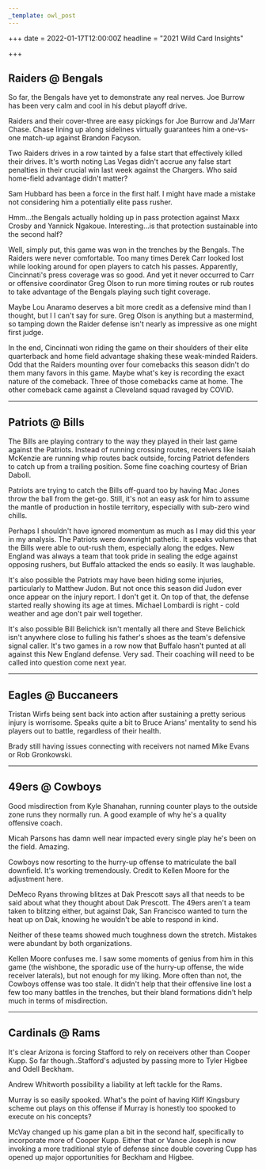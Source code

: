 ```yaml
---
_template: owl_post
---
```


+++
date = 2022-01-17T12:00:00Z
headline = "2021 Wild Card Insights"

+++
## Raiders @ Bengals

So far, the Bengals have yet to demonstrate any real nerves. Joe Burrow has been very calm and cool in his debut playoff drive.

Raiders and their cover-three are easy pickings for Joe Burrow and Ja'Marr Chase. Chase lining up along sidelines virtually guarantees him a one-vs-one match-up against Brandon Facyson.

Two Raiders drives in a row tainted by a false start that effectively killed their drives. It's worth noting Las Vegas didn't accrue any false start penalties in their crucial win last week against the Chargers. Who said home-field advantage didn't matter?

Sam Hubbard has been a force in the first half. I might have made a mistake not considering him a potentially elite pass rusher.

Hmm...the Bengals actually holding up in pass protection against Maxx Crosby and Yannick Ngakoue. Interesting...is that protection sustainable into the second half?

Well, simply put, this game was won in the trenches by the Bengals. The Raiders were never comfortable. Too many times Derek Carr looked lost while looking around for open players to catch his passes. Apparently, Cincinnati's press coverage was so good. And yet it never occurred to Carr or offensive coordinator Greg Olson to run more timing routes or rub routes to take advantage of the Bengals playing such tight coverage.

Maybe Lou Anaramo deserves a bit more credit as a defensive mind than I thought, but I I can't say for sure. Greg Olson is anything but a mastermind, so tamping down the Raider defense isn't nearly as impressive as one might first judge.

In the end, Cincinnati won riding the game on their shoulders of their elite quarterback and home field advantage shaking these weak-minded Raiders. Odd that the Raiders mounting over four comebacks this season didn't do them many favors in this game. Maybe what's key is recording the exact nature of the comeback. Three of those comebacks came at home. The other comeback came against a Cleveland squad ravaged by COVID.

***

## Patriots @ Bills

The Bills are playing contrary to the way they played in their last game against the Patriots. Instead of running crossing routes, receivers like Isaiah McKenzie are running whip routes back outside, forcing Patriot defenders to catch up from a trailing position. Some fine coaching courtesy of Brian Daboll.

Patriots are trying to catch the Bills off-guard too by having Mac Jones throw the ball from the get-go. Still, it's not an easy ask for him to assume the mantle of production in hostile territory, especially with sub-zero wind chills.

Perhaps I shouldn't have ignored momentum as much as I may did this year in my analysis. The Patriots were downright pathetic. It speaks volumes that the Bills were able to out-rush them, especially along the edges. New England was always a team that took pride in sealing the edge against opposing rushers, but Buffalo attacked the ends so easily. It was laughable.

It's also possible the Patriots may have been hiding some injuries, particularly to Matthew Judon. But not once this season did Judon ever once appear on the injury report. I don't get it. On top of that, the defense started really showing its age at times. Michael Lombardi is right - cold weather and age don't pair well together.

It's also possible Bill Belichick isn't mentally all there and Steve Belichick isn't anywhere close to fulling his father's shoes as the team's defensive signal caller. It's two games in a row now that Buffalo hasn't punted at all against this New England defense. Very sad. Their coaching will need to be called into question come next year.

***

## Eagles @ Buccaneers

Tristan Wirfs being sent back into action after sustaining a pretty serious injury is worrisome. Speaks quite a bit to Bruce Arians' mentality to send his players out to battle, regardless of their health.

Brady still having issues connecting with receivers not named Mike Evans or Rob Gronkowski.

***

## 49ers @ Cowboys

Good misdirection from Kyle Shanahan, running counter plays to the outside zone runs they normally run. A good example of why he's a quality offensive coach.

Micah Parsons has damn well near impacted every single play he's been on the field. Amazing.

Cowboys now resorting to the hurry-up offense to matriculate the ball downfield. It's working tremendously. Credit to Kellen Moore for the adjustment here.

DeMeco Ryans throwing blitzes at Dak Prescott says all that needs to be said about what they thought about Dak Prescott. The 49ers aren't a team taken to blitzing either, but against Dak, San Francisco wanted to turn the heat up on Dak, knowing he wouldn't be able to respond in kind.

Neither of these teams showed much toughness down the stretch. Mistakes were abundant by both organizations.

Kellen Moore confuses me. I saw some moments of genius from him in this game (the wishbone, the sporadic use of the hurry-up offense, the wide receiver laterals), but not enough for my liking. More often than not, the Cowboys offense was too stale. It didn't help that their offensive line lost a few too many battles in the trenches, but their bland formations didn't help much in terms of misdirection.

***

## Cardinals @ Rams

It's clear Arizona is forcing Stafford to rely on receivers other than Cooper Kupp. So far though..Stafford's adjusted by passing more to Tyler Higbee and Odell Beckham.

Andrew Whitworth possibility a liability at left tackle for the Rams.

Murray is so easily spooked. What's the point of having Kliff Kingsbury scheme out plays on this offense if Murray is honestly too spooked to execute on his concepts?

McVay changed up his game plan a bit in the second half, specifically to incorporate more of Cooper Kupp. Either that or Vance Joseph is now invoking a more traditional style of defense since double covering Cupp has opened up major opportunities for Beckham and Higbee.
